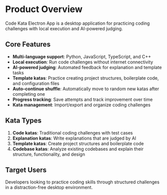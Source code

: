 # Product Overview

Code Kata Electron App is a desktop application for practicing coding challenges with local execution and AI-powered judging.

## Core Features

- **Multi-language support**: Python, JavaScript, TypeScript, and C++
- **Local execution**: Run code challenges without internet connectivity  
- **AI-powered judging**: Automated feedback for explanation and template tasks
- **Template katas**: Practice creating project structures, boilerplate code, and configuration files
- **Auto-continue shuffle**: Automatically move to random new katas after completing one
- **Progress tracking**: Save attempts and track improvement over time
- **Kata management**: Import/export and organize coding challenges

## Kata Types

1. **Code katas**: Traditional coding challenges with test cases
2. **Explanation katas**: Write explanations that are judged by AI
3. **Template katas**: Create project structures and boilerplate code
4. **Codebase katas**: Analyze existing codebases and explain their structure, functionality, and design

## Target Users

Developers looking to practice coding skills through structured challenges in a distraction-free desktop environment.